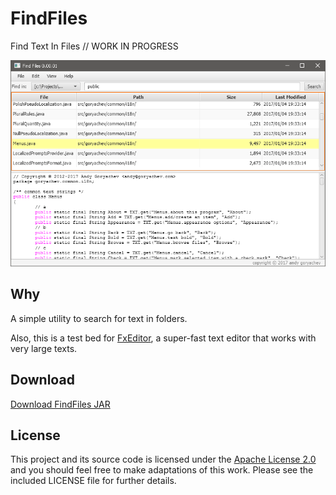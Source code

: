 # FindFiles

Find Text In Files // WORK IN PROGRESS

![screenshot](https://github.com/andy-goryachev/FindFiles/blob/master/doc/screenshot.png)

## Why

A simple utility to search for text in folders.

Also, this is a test bed for 
[FxEditor](https://github.com/andy-goryachev/FxEditor),
a super-fast text editor that works with very large texts. 

## Download

[Download FindFiles JAR](https://github.com/andy-goryachev/FindFiles/raw/master/releases/FindFiles.0.00.06.jar)

## License

This project and its source code is licensed under the [Apache License 2.0](http://www.apache.org/licenses/LICENSE-2.0) and you should feel free to make adaptations of this work. Please see the included LICENSE file for further details.

